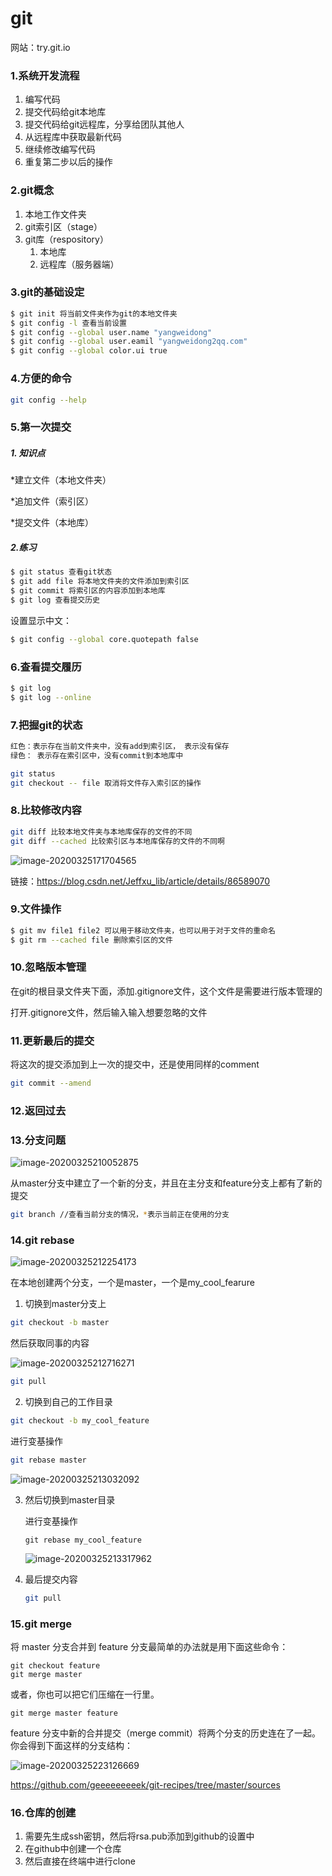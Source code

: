 # git

网站：try.git.io

### 1.系统开发流程

1. 编写代码
2. 提交代码给git本地库
3. 提交代码给git远程库，分享给团队其他人
4. 从远程库中获取最新代码
5. 继续修改编写代码
6. 重复第二步以后的操作



### 2.git概念

1. 本地工作文件夹
2. git索引区（stage）
3. git库（respository）
   1. 本地库
   2. 远程库（服务器端）



### 3.git的基础设定

```bash
$ git init 将当前文件夹作为git的本地文件夹
$ git config -l 查看当前设置
$ git config --global user.name "yangweidong"
$ git config --global user.eamil "yangweidong2qq.com"
$ git config --global color.ui true 
```



### 4.方便的命令

```bash
git config --help
```



### 5.第一次提交

##### 1. 知识点

*建立文件（本地文件夹）

*追加文件（索引区）

*提交文件（本地库）



##### 2.练习

```bash
$ git status 查看git状态
$ git add file 将本地文件夹的文件添加到索引区
$ git commit 将索引区的内容添加到本地库
$ git log 查看提交历史
```

设置显示中文：

```bash
$ git config --global core.quotepath false
```





### 6.查看提交履历

```bash
$ git log 
$ git log --online
```



### 7.把握git的状态

```txt
红色：表示存在当前文件夹中，没有add到索引区， 表示没有保存
绿色： 表示存在索引区中，没有commit到本地库中
```

```bash
git status
git checkout -- file 取消将文件存入索引区的操作
```



### 8.比较修改内容

 ```bash
git diff 比较本地文件夹与本地库保存的文件的不同
git diff --cached 比较索引区与本地库保存的文件的不同啊
 ```

![image-20200325171704565](./note.assets/image-20200325171704565.png)

链接：https://blog.csdn.net/Jeffxu_lib/article/details/86589070

### 9.文件操作

```bash
$ git mv file1 file2 可以用于移动文件夹，也可以用于对于文件的重命名
$ git rm --cached file 删除索引区的文件
```



### 10.忽略版本管理

在git的根目录文件夹下面，添加.gitignore文件，这个文件是需要进行版本管理的

打开.gitignore文件，然后输入输入想要忽略的文件



### 11.更新最后的提交

将这次的提交添加到上一次的提交中，还是使用同样的comment

```bash
git commit --amend
```



### 12.返回过去







### 13.分支问题

![image-20200325210052875](./note.assets/image-20200325210052875.png)

从master分支中建立了一个新的分支，并且在主分支和feature分支上都有了新的提交



```bash
git branch //查看当前分支的情况，*表示当前正在使用的分支
```





### 14.git rebase

![image-20200325212254173](./note.assets/image-20200325212254173.png)

在本地创建两个分支，一个是master，一个是my_cool_fearure

1. 切换到master分支上

```bash
git checkout -b master
```

然后获取同事的内容

![image-20200325212716271](./note.assets/image-20200325212716271.png)

```bash
git pull
```

2. 切换到自己的工作目录

```bash
git checkout -b my_cool_feature
```

进行变基操作

```bash
git rebase master
```

![image-20200325213032092](./note.assets/image-20200325213032092.png)



3. 然后切换到master目录

   进行变基操作

   ```
   git rebase my_cool_feature
   ```

   ![image-20200325213317962](./note.assets/image-20200325213317962.png)

4. 最后提交内容

   ```bash
   git pull
   ```

   

### 15.git merge

将 master 分支合并到 feature 分支最简单的办法就是用下面这些命令：

```
git checkout feature
git merge master
```

或者，你也可以把它们压缩在一行里。

```
git merge master feature
```

feature 分支中新的合并提交（merge commit）将两个分支的历史连在了一起。你会得到下面这样的分支结构：

![image-20200325223126669](./note.assets/image-20200325223126669.png)

https://github.com/geeeeeeeeek/git-recipes/tree/master/sources



### 16.仓库的创建

1. 需要先生成ssh密钥，然后将rsa.pub添加到github的设置中
2. 在github中创建一个仓库
3. 然后直接在终端中进行clone